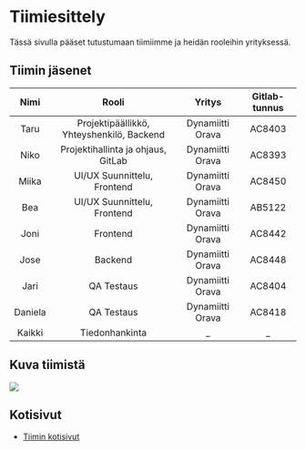 # Tiimiesittely

Tässä sivulla pääset tutustumaan tiimiimme ja heidän rooleihin yrityksessä.

## Tiimin jäsenet

| Nimi | Rooli | Yritys | Gitlab-tunnus |
|:-:|:-:|:-:|:-:|
| Taru | Projektipäällikkö, Yhteyshenkilö, Backend | Dynamiitti Orava | AC8403 | 
| Niko | Projektihallinta ja ohjaus, GitLab | Dynamiitti Orava | AC8393 |
| Miika | UI/UX Suunnittelu, Frontend | Dynamiitti Orava | AC8450 | 
| Bea | UI/UX Suunnittelu, Frontend | Dynamiitti Orava | AB5122 | 
| Joni | Frontend | Dynamiitti Orava | AC8442 | 
| Jose | Backend | Dynamiitti Orava | AC8448 | 
| Jari | QA Testaus | Dynamiitti Orava | AC8404 | 
| Daniela | QA Testaus | Dynamiitti Orava | AC8418 | 
| Kaikki | Tiedonhankinta | _ | _ |



## Kuva tiimistä


![](https://gitlab.labranet.jamk.fi/fi-a2022-ttc2070/ht1-AC8393-/core/-/raw/master/assets/tiimikuva.png?inline=false)


## Kotisivut

* [Tiimin kotisivut]()
